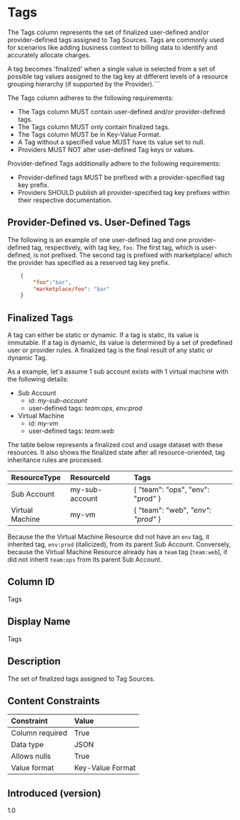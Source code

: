 # Tags

The Tags column represents the set of finalized user-defined and/or provider-defined tags assigned to Tag Sources.  Tags are commonly used for scenarios like adding business context to billing data to identify and accurately allocate charges.

A tag becomes 'finalized' when a single value is selected from a set of possible tag values assigned to the tag key at different levels of a resource grouping hierarchy (if supported by the Provider).```

The Tags column adheres to the following requirements:

* The Tags column MUST contain user-defined and/or provider-defined tags.
* The Tags column MUST only contain finalized tags.
* The Tags column MUST be in Key-Value Format.
* A Tag without a specified value MUST have its value set to null.
* Providers MUST NOT alter user-defined Tag keys or values.

Provider-defined Tags additionally adhere to the following requirements:

* Provider-defined tags MUST be prefixed with a provider-specified tag key prefix.
* Providers SHOULD publish all provider-specified tag key prefixes within their respective documentation.

## Provider-Defined vs. User-Defined Tags

The following is an example of one user-defined tag and one provider-defined tag, respectively, with tag key, `foo`.  The first tag, which is user-defined, is not prefixed. The second tag is prefixed with marketplace/ which the provider has specified as a reserved tag key prefix.

```json
    {
        "foo":"bar",
        "marketplace/foo": "bar"
    }
```

## Finalized Tags

A tag can either be static or dynamic. If a tag is static, its value is immutable. If a tag is dynamic, its value is determined by a set of predefined user or provider rules. A finalized tag is the final result of any static or dynamic Tag.

As a example, let's assume 1 sub account exists with 1 virtual machine with the following details:

* Sub Account
  * id: *my-sub-account*
  * user-defined tags: *team:ops*, *env:prod*
* Virtual Machine
  * id: *my-vm*
  * user-defined tags: *team:web*

The table below represents a finalized cost and usage dataset with these resources.  It also shows the finalized state after all resource-oriented, tag inheritance rules are processed.

| ResourceType    | ResourceId     | Tags                                        |
| :---------------| :--------------| :-------------------------------------------|
| Sub Account     | my-sub-account | { "team": "ops", "env": "prod" }            |
| Virtual Machine | my-vm          | { "team": "web", *"env": "prod"* }          |

Because the the Virtual Machine Resource did not have an `env` tag, it inherited tag, `env:prod` (italicized), from its parent Sub Account.  Conversely, because the Virtual Machine Resource already has a `team` tag (`team:web`), it did not inherit `team:ops` from its parent Sub Account.

## Column ID

Tags

## Display Name

Tags

## Description

The set of finalized tags assigned to Tag Sources.

## Content Constraints

|    Constraint   |      Value       |
|:----------------|:-----------------|
| Column required | True             |
| Data type       | JSON             |
| Allows nulls    | True             |
| Value format    | Key-Value Format |

## Introduced (version)

1.0
